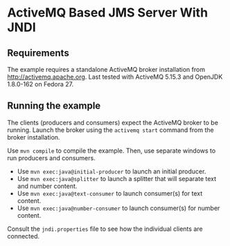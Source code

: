 # ActiveMQ Based JMS Server With JNDI

## Requirements

The example requires a standalone ActiveMQ broker installation from http://activemq.apache.org.
Last tested with ActiveMQ 5.15.3 and OpenJDK 1.8.0-162 on Fedora 27.

## Running the example

The clients (producers and consumers) expect the ActiveMQ broker to be running.
Launch the broker using the `activemq start` command from the broker installation.

Use `mvn compile` to compile the example.
Then, use separate windows to run producers and consumers.

- Use `mvn exec:java@initial-producer` to launch an initial producer.
- Use `mvn exec:java@splitter` to launch a splitter that will separate text and number content.
- Use `mvn exec:java@text-consumer` to launch consumer(s) for text content.
- Use `mvn exec:java@number-consumer` to launch consumer(s) for number content.

Consult the `jndi.properties` file to see how the individual clients are connected.

